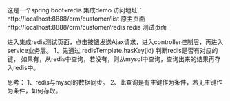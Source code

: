 这是一个spring boot+redis 集成demo
访问地址：
http://localhost:8888/crm/customer/list 原主页面
http://localhost:8888/crm/customer/redis  redis 测试页面

进入集成redis测试页面，点击按钮发送Ajax请求，进入controller控制层，再进入service业务层。
1、先通过 redisTemplate.hasKey(id) 判断redis是否有对应的键，
如果有，从redis中查询，若没有，则从mysql中查询，查询出来的结果再存入redis中。

思考：
1、redis与mysql的数据同步。
2、此查询是有主键作为条件，若无主键作为条件，如何存取。

